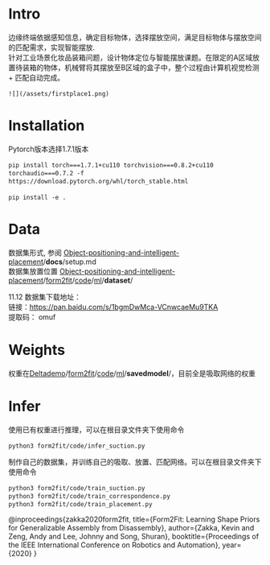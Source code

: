 # Intro
边缘终端依据感知信息，确定目标物体，选择摆放空间，满足目标物体与摆放空间的匹配需求，实现智能摆放.  
针对工业场景化妆品装箱问题，设计物体定位与智能摆放课题。在限定的A区域放置待装箱的物体，机械臂将其摆放至B区域的盒子中，整个过程由计算机视觉检测 + 匹配自动完成。  

    ![](/assets/firstplace1.png)
# Installation
Pytorch版本选择1.7.1版本    

    pip install torch===1.7.1+cu110 torchvision===0.8.2+cu110 torchaudio===0.7.2 -f https://download.pytorch.org/whl/torch_stable.html    
    
    pip install -e .      
    
# Data
数据集形式, 参阅
[Object-positioning-and-intelligent-placement](https://github.com/Geiright/Deltademo)/**docs**/setup.md  
数据集放置位置
[Object-positioning-and-intelligent-placement](https://github.com/Geiright/Deltademo)/[form2fit](https://github.com/Geiright/Deltademo/tree/master/form2fit)/[code](https://github.com/Geiright/Deltademo/tree/master/form2fit/code)/[ml](https://github.com/Geiright/Deltademo/tree/master/form2fit/code/ml)/**dataset**/ 

11.12 数据集下载地址：  
链接：https://pan.baidu.com/s/1bgmDwMca-VCnwcaeMu9TKA  
提取码：    omuf  
# Weights
权重在[Deltademo](https://github.com/Geiright/Deltademo)/[form2fit](https://github.com/Geiright/Deltademo/tree/master/form2fit)/[code](https://github.com/Geiright/Deltademo/tree/master/form2fit/code)/[ml](https://github.com/Geiright/Deltademo/tree/master/form2fit/code/ml)/**savedmodel**/，目前全是吸取网络的权重
# Infer
使用已有权重进行推理，可以在根目录文件夹下使用命令

    python3 form2fit/code/infer_suction.py

制作自己的数据集，并训练自己的吸取、放置、匹配网络。可以在根目录文件夹下使用命令

    python3 form2fit/code/train_suction.py
    python3 form2fit/code/train_correspondence.py
    python3 form2fit/code/train_placement.py

@inproceedings{zakka2020form2fit,
  title={Form2Fit: Learning Shape Priors for Generalizable Assembly from Disassembly},
  author={Zakka, Kevin and Zeng, Andy and Lee, Johnny and Song, Shuran},
  booktitle={Proceedings of the IEEE International Conference on Robotics and Automation},
  year={2020}
}
